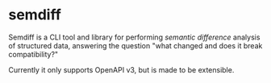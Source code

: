 # semdiff

Semdiff is a CLI tool and library for performing _semantic difference_ analysis of structured data, answering the question "what changed and does it break compatibility?"

Currently it only supports OpenAPI v3, but is made to be extensible.
